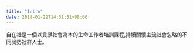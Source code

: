 ```yaml
---
title: "Intro"
date: 2018-01-22T14:31:51+08:00
---
```

自在社是一個以貢獻社會為本的生命工作者培訓課程,持續關懷主流社會忽略的不同弱勢社群人士。
